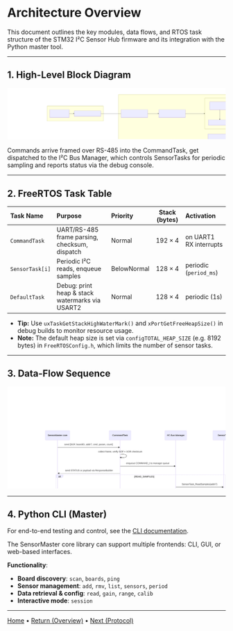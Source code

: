 # Architecture Overview

This document outlines the key modules, data flows, and RTOS task structure of the STM32 I²C Sensor Hub firmware and its integration with the Python master tool.

---

## 1. High-Level Block Diagram

![High-Level Block Diagram](images/block_diagram.svg)

Commands arrive framed over RS-485 into the CommandTask, get dispatched to the I²C Bus Manager, which controls SensorTasks for periodic sampling and reports status via the debug console.

---

## 2. FreeRTOS Task Table

| Task Name       | Purpose                                         | Priority    | Stack (bytes) | Activation             |
| :-------------- | :---------------------------------------------- | :---------- | :-----------: | :--------------------- |
| `CommandTask`   | UART/RS-485 frame parsing, checksum, dispatch   | Normal      |    192 × 4    | on UART1 RX interrupts |
| `SensorTask[i]` | Periodic I²C reads, enqueue samples             | BelowNormal |    128 × 4    | periodic (`period_ms`) |
| `DefaultTask`   | Debug: print heap & stack watermarks via USART2 | Normal      |    128 × 4    | periodic (1s)          |

* **Tip:** Use `uxTaskGetStackHighWaterMark()` and `xPortGetFreeHeapSize()` in debug builds to monitor resource usage.
* **Note:** The default heap size is set via `configTOTAL_HEAP_SIZE` (e.g. 8192 bytes) in `FreeRTOSConfig.h`, which limits the number of sensor tasks.

---

## 3. Data-Flow Sequence

![Data-Flow Sequence](images/seq_diagram.svg)

---

## 4. Python CLI (Master)

For end-to-end testing and control, see the [CLI documentation](docs/05-master-tools.md).

The SensorMaster core library can support multiple frontends: CLI, GUI, or web-based interfaces.

**Functionality**:

* **Board discovery**: `scan`, `boards`, `ping`
* **Sensor management**: `add`, `rmv`, `list`, `sensors`, `period`
* **Data retrieval & config**: `read`, `gain`, `range`, `calib`
* **Interactive mode**: `session`


---

[Home](index.md) • [Return (Overview)](project-overview.md) • [Next (Protocol)](protocol.md)

